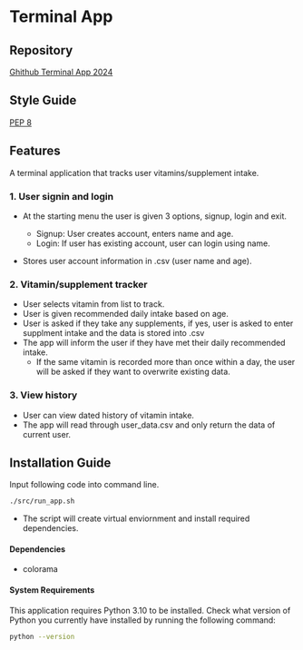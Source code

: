 # Terminal App

## Repository
[Ghithub Terminal App 2024](https://github.com/nlina-0/terminal-app-2024)

## Style Guide
[PEP 8](https://peps.python.org/pep-0008/)

## Features

A terminal application that tracks user vitamins/supplement intake.

### 1. User signin and login

- At the starting menu the user is given 3 options, signup, login and exit.
    - Signup: User creates account, enters name and age.
    - Login: If user has existing account, user can login using name.

- Stores user account information in .csv (user name and age).

### 2. Vitamin/supplement tracker
- User selects vitamin from list to track.
- User is given recommended daily intake based on age.
- User is asked if they take any supplements, if yes, user is asked to enter supplment intake and the data is stored into .csv
- The app will inform the user if they have met their daily recommended intake.
    - If the same vitamin is recorded more than once within a day, the user will be asked if they want to overwrite existing data.

### 3. View history
- User can view dated history of vitamin intake.
- The app will read through user_data.csv and only return the data of current user.


## Installation Guide

Input following code into command line.
```bash
./src/run_app.sh
```
- The script will create virtual enviornment and install required dependencies. 

#### Dependencies
- colorama

#### System Requirements

This application requires Python 3.10 to be installed. Check what version of Python you currently have installed by running the following command:
```bash
python --version
```

<!-- ## Referenced Source -->